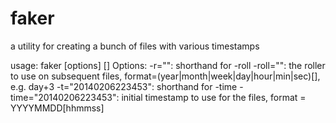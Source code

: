 faker
=====

a utility for creating a bunch of files with various timestamps

usage: faker [options] <filename> [<count>]
Options:
  -r="": shorthand for -roll
  -roll="": the roller to use on subsequent files, format=(year|month|week|day|hour|min|sec)[<sign><int>], e.g. day+3
  -t="20140206223453": shorthand for -time
  -time="20140206223453": initial timestamp to use for the files, format = YYYYMMDD[hhmmss]
